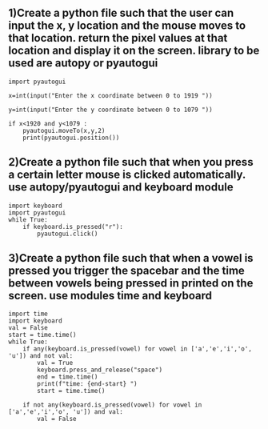 ## 1)Create a python file such that the user can input the x, y location and the mouse moves to that location. return the pixel values at that location and display it on the screen. library to be used are autopy or pyautogui 

```
import pyautogui

x=int(input("Enter the x coordinate between 0 to 1919 "))

y=int(input("Enter the y coordinate between 0 to 1079 "))

if x<1920 and y<1079 :
    pyautogui.moveTo(x,y,2)
    print(pyautogui.position())
```

## 2)Create a python file such that when you press a certain letter mouse is clicked automatically. use autopy/pyautogui and keyboard module
```
import keyboard
import pyautogui
while True:
    if keyboard.is_pressed("r"):
        pyautogui.click() 

```

## 3)Create a python file such that when a vowel is pressed you trigger the spacebar and the time between vowels being pressed in printed on the screen. use modules time and keyboard

```
import time
import keyboard
val = False
start = time.time()
while True:
    if any(keyboard.is_pressed(vowel) for vowel in ['a','e','i','o', 'u']) and not val:
        val = True
        keyboard.press_and_release("space")
        end = time.time()
        print(f"time: {end-start} ")
        start = time.time()
        
    if not any(keyboard.is_pressed(vowel) for vowel in ['a','e','i','o', 'u']) and val:  
        val = False
```
